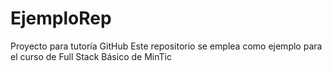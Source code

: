 # EjemploRep
Proyecto para tutoría GitHub
Este repositorio se emplea como ejemplo
para el curso de Full Stack Básico de MinTic
